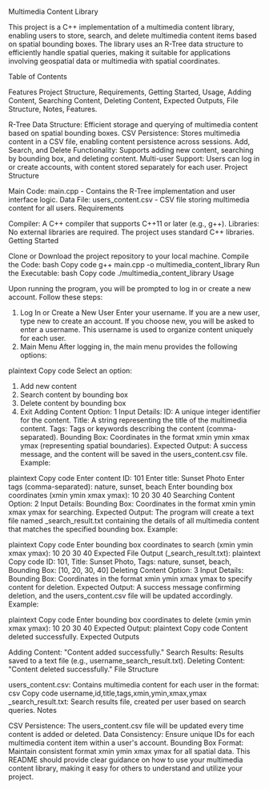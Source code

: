 Multimedia Content Library

This project is a C++ implementation of a multimedia content library, enabling users to store, search, and delete multimedia content items based on spatial bounding boxes. The library uses an R-Tree data structure to efficiently handle spatial queries, making it suitable for applications involving geospatial data or multimedia with spatial coordinates.

Table of Contents

Features
Project Structure,
Requirements,
Getting Started,
Usage,
Adding Content,
Searching Content,
Deleting Content,
Expected Outputs,
File Structure,
Notes,
Features.

R-Tree Data Structure: Efficient storage and querying of multimedia content based on spatial bounding boxes.
CSV Persistence: Stores multimedia content in a CSV file, enabling content persistence across sessions.
Add, Search, and Delete Functionality: Supports adding new content, searching by bounding box, and deleting content.
Multi-user Support: Users can log in or create accounts, with content stored separately for each user.
Project Structure

Main Code: main.cpp - Contains the R-Tree implementation and user interface logic.
Data File: users_content.csv - CSV file storing multimedia content for all users.
Requirements

Compiler: A C++ compiler that supports C++11 or later (e.g., g++).
Libraries: No external libraries are required. The project uses standard C++ libraries.
Getting Started

Clone or Download the project repository to your local machine.
Compile the Code:
bash
Copy code
g++ main.cpp -o multimedia_content_library
Run the Executable:
bash
Copy code
./multimedia_content_library
Usage

Upon running the program, you will be prompted to log in or create a new account. Follow these steps:

1. Log In or Create a New User
Enter your username. If you are a new user, type new to create an account.
If you choose new, you will be asked to enter a username. This username is used to organize content uniquely for each user.
2. Main Menu
After logging in, the main menu provides the following options:

plaintext
Copy code
Select an option:
1. Add new content
2. Search content by bounding box
3. Delete content by bounding box
4. Exit
Adding Content
Option: 1
Input Details:
ID: A unique integer identifier for the content.
Title: A string representing the title of the multimedia content.
Tags: Tags or keywords describing the content (comma-separated).
Bounding Box: Coordinates in the format xmin ymin xmax ymax (representing spatial boundaries).
Expected Output: A success message, and the content will be saved in the users_content.csv file.
Example:

plaintext
Copy code
Enter content ID: 101
Enter title: Sunset Photo
Enter tags (comma-separated): nature, sunset, beach
Enter bounding box coordinates (xmin ymin xmax ymax): 10 20 30 40
Searching Content
Option: 2
Input Details:
Bounding Box: Coordinates in the format xmin ymin xmax ymax for searching.
Expected Output: The program will create a text file named <username>_search_result.txt containing the details of all multimedia content that matches the specified bounding box.
Example:

plaintext
Copy code
Enter bounding box coordinates to search (xmin ymin xmax ymax): 10 20 30 40
Expected File Output (<username>_search_result.txt):
plaintext
Copy code
ID: 101, Title: Sunset Photo, Tags: nature, sunset, beach, Bounding Box: [10, 20, 30, 40]
Deleting Content
Option: 3
Input Details:
Bounding Box: Coordinates in the format xmin ymin xmax ymax to specify content for deletion.
Expected Output: A success message confirming deletion, and the users_content.csv file will be updated accordingly.
Example:

plaintext
Copy code
Enter bounding box coordinates to delete (xmin ymin xmax ymax): 10 20 30 40
Expected Output:
plaintext
Copy code
Content deleted successfully.
Expected Outputs

Adding Content: "Content added successfully."
Search Results: Results saved to a text file (e.g., username_search_result.txt).
Deleting Content: "Content deleted successfully."
File Structure

users_content.csv: Contains multimedia content for each user in the format:
csv
Copy code
username,id,title,tags,xmin,ymin,xmax,ymax
<username>_search_result.txt: Search results file, created per user based on search queries.
Notes

CSV Persistence: The users_content.csv file will be updated every time content is added or deleted.
Data Consistency: Ensure unique IDs for each multimedia content item within a user's account.
Bounding Box Format: Maintain consistent format xmin ymin xmax ymax for all spatial data.
This README should provide clear guidance on how to use your multimedia content library, making it easy for others to understand and utilize your project.






